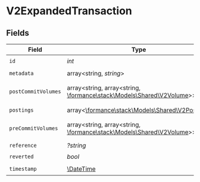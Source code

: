 # V2ExpandedTransaction


## Fields

| Field                                                                                                                 | Type                                                                                                                  | Required                                                                                                              | Description                                                                                                           | Example                                                                                                               |
| --------------------------------------------------------------------------------------------------------------------- | --------------------------------------------------------------------------------------------------------------------- | --------------------------------------------------------------------------------------------------------------------- | --------------------------------------------------------------------------------------------------------------------- | --------------------------------------------------------------------------------------------------------------------- |
| `id`                                                                                                                  | *int*                                                                                                                 | :heavy_check_mark:                                                                                                    | N/A                                                                                                                   |                                                                                                                       |
| `metadata`                                                                                                            | array<string, *string*>                                                                                               | :heavy_check_mark:                                                                                                    | N/A                                                                                                                   | {"admin":"true"}                                                                                                      |
| `postCommitVolumes`                                                                                                   | array<string, array<string, [\formance\stack\Models\Shared\V2Volume](../../Models/Shared/V2Volume.md)>>               | :heavy_minus_sign:                                                                                                    | N/A                                                                                                                   | {"orders:1":{"USD":{"input":100,"output":10,"balance":90}},"orders:2":{"USD":{"input":100,"output":10,"balance":90}}} |
| `postings`                                                                                                            | array<[\formance\stack\Models\Shared\V2Posting](../../Models/Shared/V2Posting.md)>                                    | :heavy_check_mark:                                                                                                    | N/A                                                                                                                   |                                                                                                                       |
| `preCommitVolumes`                                                                                                    | array<string, array<string, [\formance\stack\Models\Shared\V2Volume](../../Models/Shared/V2Volume.md)>>               | :heavy_minus_sign:                                                                                                    | N/A                                                                                                                   | {"orders:1":{"USD":{"input":100,"output":10,"balance":90}},"orders:2":{"USD":{"input":100,"output":10,"balance":90}}} |
| `reference`                                                                                                           | *?string*                                                                                                             | :heavy_minus_sign:                                                                                                    | N/A                                                                                                                   | ref:001                                                                                                               |
| `reverted`                                                                                                            | *bool*                                                                                                                | :heavy_check_mark:                                                                                                    | N/A                                                                                                                   |                                                                                                                       |
| `timestamp`                                                                                                           | [\DateTime](https://www.php.net/manual/en/class.datetime.php)                                                         | :heavy_check_mark:                                                                                                    | N/A                                                                                                                   |                                                                                                                       |
